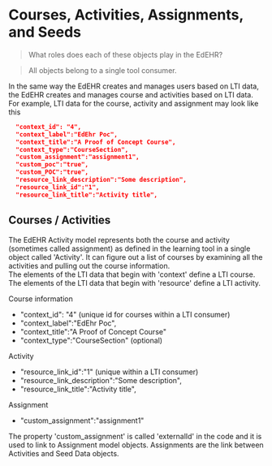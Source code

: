 # Courses, Activities, Assignments, and Seeds

> What roles does each of these objects play in the EdEHR?

> All objects belong to a single tool consumer.  

In the same way the EdEHR creates and manages users based on LTI data, the EdEHR creates and
manages course and activities based on LTI data. For example, LTI data for the course, activity and assignment may look like this

```json
  "context_id": "4",
  "context_label":"EdEhr Poc",
  "context_title":"A Proof of Concept Course",
  "context_type":"CourseSection",
  "custom_assignment":"assignment1",
  "custom_poc":"true",
  "custom_POC":"true",
  "resource_link_description":"Some description",
  "resource_link_id":"1",
  "resource_link_title":"Activity title",
```

## Courses / Activities

The EdEHR Activity model represents both the course and activity (sometimes called assignment) as defined in the 
learning tool in a single object called 'Activity'.  It can figure out a list of courses by examining all the activities
and pulling out the course information.  
The elements of the LTI data that begin with 'context' define a LTI course.
The elements of the LTI data that begin with 'resource' define a LTI activity.

Course information
- "context_id": "4" (unique id for courses within a LTI consumer)
- "context_label":"EdEhr Poc",
- "context_title":"A Proof of Concept Course"
- "context_type":"CourseSection" (optional)

Activity
- "resource_link_id":"1" (unique within a LTI consumer)
- "resource_link_description":"Some description",
- "resource_link_title":"Activity title",

Assignment
- "custom_assignment":"assignment1"

The property 'custom_assignment' is called 'externalId' in the code and it is used to link to Assignment model objects. Assignments
are the link between Activities and Seed Data objects.
